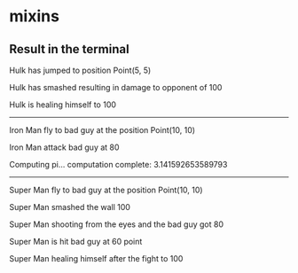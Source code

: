 # mixins

## Result in the terminal
Hulk has jumped to position Point(5, 5)

Hulk has smashed resulting in damage to opponent of 100

Hulk is healing himself to 100

-----------------------------------------------------------
Iron Man fly to bad guy at the position Point(10, 10)

Iron Man attack bad guy at 80

Computing pi... computation complete: 3.141592653589793

-----------------------------------------------------------
Super Man fly to bad guy at the position Point(10, 10)

Super Man smashed the wall 100

Super Man shooting from the eyes and the bad guy got 80

Super Man is hit bad guy at 60 point

Super Man healing himself after the fight to 100

